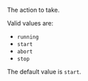 The action to take.

Valid values are:
- `running`
- `start`
- `abort`
- `stop`

The default value is `start`.
